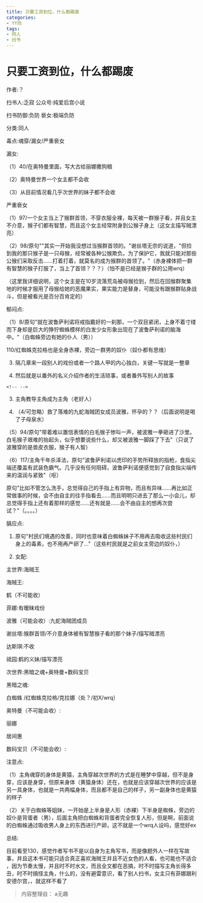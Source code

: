 ```yaml
---
title: 只要工资到位，什么都踢废
categories:
- YY向
tags:
- 同人
- 扫书
---
```

# 只要工资到位，什么都踢废
作者:？

扫书人:乏寂 公众号:纯爱后宫小说

扫书防御:负防 亵女:极端负防

分类:同人

毒点:魂穿/漏女/严重亵女

漏女:

（1）40/在奥特曼里面，写大古给丽娜撒狗粮

（2）奥特曼世界一个女主都不会收

（3）从目前情况看几乎次世界的妹子都不会收

严重亵女

（1）97/一个女主当上了猴群首领，不穿衣服全裸，每天被一群猴子看，并且女主不介意，猴子们都有智慧，而且这个女主经常附身到公猴子身上（这女主描写贼漂亮）

（2）98/原句""其实一开始我没想过当猴群首领的。"谢丝塔无奈的说道，"但捡到我的那只猴子是一只母猴，经常被各种公猴欺负。为了保护它，我就只能对那些公猴们采取反击......打着打着，就莫名的成为猴群的首领了。"（赤身裸体把一群有智慧的猴子打服了，当上了首领？？？）（怕不是已经是猴子群的公用wrq）

（这里我详细说明，这个女主是在10岁流落荒岛被母猴捡到，然后在回猴群聚集地的时候才服用了母猴给她的恶魔果实，果实能力是替身，可能没有跟猴群贴身战斗，但是被看光是百分百肯定的）

郁闷点:

（1）8/原句"就在波鲁萨利诺将戒指戴好的一刹那，一个双目紧闭，上身不着寸缕而下身却是巨大的狰狞蜘蛛模样的白发少女形象出现在了波鲁萨利诺的脑海中。"（白蜘蛛旁边有她的仆人（男））

110/红蜘蛛克拉格也是全身赤裸，旁边一群男的奴仆（奴仆都有思维）

3.  隔几章来一段别人的戏份或者一个路人甲的内心独白，关键一写就是一整章

4.  然后就是以番外的名义介绍作者的生活琐事，或者番外写别人的故事

```{=html}
<!-- -->
```
3.  主角教导主角成为主角（老好人）

4.  （4/可忽略）救了落难的九蛇海贼团女成员波雅，怀孕的？？（后面说明是喝了子母泉水）

（5）94/原句"带着难以置信表情的白毛猴子惨叫一声，被波雅一拳砸进了沙里。　白毛猴子艰难的抬起头，似乎想要说些什么，却又被波雅一脚踩了下去"（只说了波雅穿的是兽皮衣服，猴子有人智）

（6）117/主角千年杀泽法，原句"波鲁萨利诺以虎印的手势所释放的指枪，食指尖端还覆盖有武装色霸气。几乎没有任何阻碍，波鲁萨利诺便感觉到了自食指尖端传来的温润与紧致"（呕）

原句"比如不管怎么洗手，总觉得自己的手指上有异物，而且有异味......再比如正常做事的时候，会不由自主的往手指看去......而且明明只进去了那么一小会儿，却总觉得手指上还有着那样的感觉......还有就是......会不由自主的想再次尝试？"（。。。。）

膈应点:

1.  原句"村民们境遇的改善，同时也意味着白蜘蛛妹子不用再去吸收这些村民们身上的毒素，也不用再产卵了..."（这些村民就是之前女主旁边的奴仆，）

2.  女配:

主世界:海贼王

海贼王:

鹤（不可能收）

菲娜:有暧昧戏份

波雅（可能会收）:九蛇海贼团成员

谢丝塔:猴群首领/不介意身体被有智慧猴子看的那个妹子/描写贼漂亮

达斯琪:不收

祗园:鹤的义妹/描写漂亮

次世界:黑暗之魂+奥特曼+数码宝贝

黑暗之魂:

白蜘蛛 /红蜘蛛克拉格/克拉娜（处？/初X/wrq）

奥特曼（不可能会收）:

丽娜

居间惠

数码宝贝（不可能会收）:

注意点:

（1）主角魂穿的身体是黄猿，主角穿越次世界的方式是在睡梦中穿越，但不是身穿，应该是身穿，但原来身体（黄猿身体）还在，也就是应该穿越次世界的应该是另一具身体，也就是一共两幅身体，而且都不是自己的样子，另一副身体也是黄猿的样子

（2）关于白蜘蛛等姐妹，一开始是上半身是人形（赤裸）下半身是蜘蛛，旁边的奴仆是背蛋者（男），后面主角把白蜘蛛和背蛋者完全恢复人形，但是啊，前面说的白蜘蛛通过吸收男人身上的东西进行产卵，这不就是一个wrq人设吗，感觉好ex

总结:

目前看至130，感觉作者写书不是以自身为主角写书，而是像题外人一样在写故事，并且这本书可能只适合真正喜欢海贼王并且不近女色的人看，也可能也不适合
，因为节奏太慢，并且时不时水文，而且全文都在恶搞，时不时描写主角长得多丑，时不时搞怪主角，什么的，没有避雷意识，看了别人扫书，女主只有菲娜跟利安德尔宫，，就这样不看了


> 内容整理自： a无趣